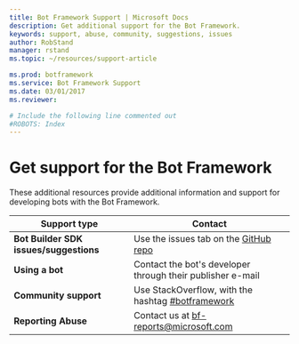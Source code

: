 ```yaml
---
title: Bot Framework Support | Microsoft Docs
description: Get additional support for the Bot Framework.
keywords: support, abuse, community, suggestions, issues
author: RobStand
manager: rstand
ms.topic: ~/resources/support-article

ms.prod: botframework
ms.service: Bot Framework Support
ms.date: 03/01/2017
ms.reviewer:

# Include the following line commented out
#ROBOTS: Index
---
```

# Get support for the Bot Framework
These additional resources provide additional information and support for developing bots with the Bot Framework.

|**Support type**                    | **Contact**                                                
|----------------------------|---------------------------------
|**Bot Builder SDK issues/suggestions**| Use the issues tab on the <a href="https://github.com/Microsoft/BotBuilder/" target="_blank">GitHub repo</a>
|**Using a bot** | Contact the bot's developer through their publisher e-mail                 
|**Community support** | Use StackOverflow, with the hashtag [#botframework](https://stackoverflow.com/questions/tagged/botframework)
|**Reporting Abuse**| Contact us at [bf-reports@microsoft.com](mailto://bf-reports@microsoft.com)
